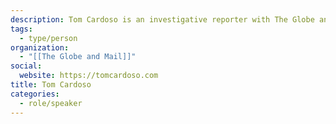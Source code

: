 ```yaml
---
description: Tom Cardoso is an investigative reporter with The Globe and Mail.
tags:
  - type/person
organization:
  - "[[The Globe and Mail]]"
social:
  website: https://tomcardoso.com
title: Tom Cardoso
categories:
  - role/speaker
---
```

